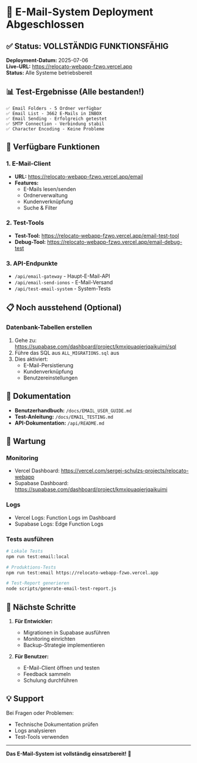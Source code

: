 # 🎉 E-Mail-System Deployment Abgeschlossen

## ✅ Status: VOLLSTÄNDIG FUNKTIONSFÄHIG

**Deployment-Datum:** 2025-07-06  
**Live-URL:** https://relocato-webapp-fzwo.vercel.app  
**Status:** Alle Systeme betriebsbereit

## 📊 Test-Ergebnisse (Alle bestanden!)

```
✅ Email Folders - 5 Ordner verfügbar
✅ Email List - 3662 E-Mails in INBOX
✅ Email Sending - Erfolgreich getestet
✅ SMTP Connection - Verbindung stabil
✅ Character Encoding - Keine Probleme
```

## 🚀 Verfügbare Funktionen

### 1. E-Mail-Client
- **URL:** https://relocato-webapp-fzwo.vercel.app/email
- **Features:**
  - E-Mails lesen/senden
  - Ordnerverwaltung
  - Kundenverknüpfung
  - Suche & Filter

### 2. Test-Tools
- **Test-Tool:** https://relocato-webapp-fzwo.vercel.app/email-test-tool
- **Debug-Tool:** https://relocato-webapp-fzwo.vercel.app/email-debug-test

### 3. API-Endpunkte
- `/api/email-gateway` - Haupt-E-Mail-API
- `/api/email-send-ionos` - E-Mail-Versand
- `/api/test-email-system` - System-Tests

## 📋 Noch ausstehend (Optional)

### Datenbank-Tabellen erstellen
1. Gehe zu: https://supabase.com/dashboard/project/kmxipuaqierjqaikuimi/sql
2. Führe das SQL aus `ALL_MIGRATIONS.sql` aus
3. Dies aktiviert:
   - E-Mail-Persistierung
   - Kundenverknüpfung
   - Benutzereinstellungen

## 📖 Dokumentation

- **Benutzerhandbuch:** `/docs/EMAIL_USER_GUIDE.md`
- **Test-Anleitung:** `/docs/EMAIL_TESTING.md`
- **API-Dokumentation:** `/api/README.md`

## 🔧 Wartung

### Monitoring
- Vercel Dashboard: https://vercel.com/sergej-schulzs-projects/relocato-webapp
- Supabase Dashboard: https://supabase.com/dashboard/project/kmxipuaqierjqaikuimi

### Logs
- Vercel Logs: Function Logs im Dashboard
- Supabase Logs: Edge Function Logs

### Tests ausführen
```bash
# Lokale Tests
npm run test:email:local

# Produktions-Tests
npm run test:email https://relocato-webapp-fzwo.vercel.app

# Test-Report generieren
node scripts/generate-email-test-report.js
```

## 🎯 Nächste Schritte

1. **Für Entwickler:**
   - Migrationen in Supabase ausführen
   - Monitoring einrichten
   - Backup-Strategie implementieren

2. **Für Benutzer:**
   - E-Mail-Client öffnen und testen
   - Feedback sammeln
   - Schulung durchführen

## 💡 Support

Bei Fragen oder Problemen:
- Technische Dokumentation prüfen
- Logs analysieren
- Test-Tools verwenden

---

**Das E-Mail-System ist vollständig einsatzbereit!** 🚀